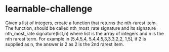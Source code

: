 # learnable-challenge
Given a list of integers, create a function that returns the nth-rarest item. The function, should be called nth_most_rate signature and its signature nth_most_rate signature(list,n) where list is the array of integers and n is the nth rarest term. For example in [5,4,5,4, 5,4,4,5,3,3,3,2,2, 1,5], if 2 is supplied as n, the answer is 2 as 2 is the 2nd rarest item.
